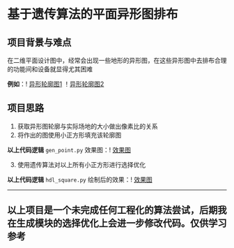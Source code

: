 # 基于遗传算法的平面异形图排布
## 项目背景与难点

在二维平面设计图中，经常会出现一些地形的异形图，在这些异形图中去排布合理的功能间和设备就显得尤其困难

**例如**：! [异形轮廓图1](pictures/kitchen1.png)
         ！[异形轮廓图2](pictures/kitchen2.png)
## 项目思路
1. 获取异形图轮廓与实际场地的大小做出像素比的关系
2. 将作出的图使用小正方形填充该轮廓图

__以上代码逻辑__ `gen_point.py`
效果图：! [效果图](pictures/full_square.jpg)

3. 使用遗传算法对以上所有小正方形进行选择优化


__以上代码逻辑__ `hdl_square.py`
绘制后的效果：! [效果图](pictures/result.jpg)

---------------------------------
## 以上项目是一个未完成任何工程化的算法尝试，后期我在生成模块的选择优化上会进一步修改代码。仅供学习参考